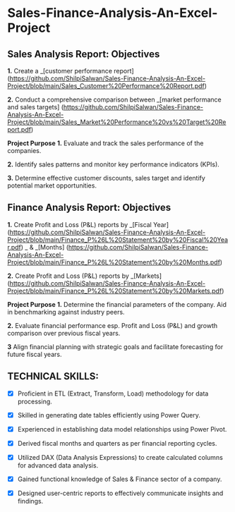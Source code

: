 # Sales-Finance-Analysis-An-Excel-Project

## Sales Analysis Report: **Objectives** 
**1.** Create a _[customer performance report]
(https://github.com/ShilpiSalwan/Sales-Finance-Analysis-An-Excel-Project/blob/main/Sales_Customer%20Performance%20Report.pdf)

**2.** Conduct a comprehensive comparison between _[market performance and sales targets]
(https://github.com/ShilpiSalwan/Sales-Finance-Analysis-An-Excel-Project/blob/main/Sales_Market%20Performance%20vs%20Target%20Report.pdf)

**Project Purpose**
**1.** Evaluate and track the  sales performance of the companies.

**2.** Identify sales patterns and monitor key performance indicators (KPIs).

**3.** Determine effective customer discounts, sales target and  identify potential market opportunities.


## Finance Analysis Report: **Objectives** 
**1.** Create Profit and Loss (P&L) reports by _[Fiscal Year]
(https://github.com/ShilpiSalwan/Sales-Finance-Analysis-An-Excel-Project/blob/main/Finance_P%26L%20Statement%20by%20Fiscal%20Year.pdf)
 _ & _[Months]
(https://github.com/ShilpiSalwan/Sales-Finance-Analysis-An-Excel-Project/blob/main/Finance_P%26L%20Statement%20by%20Months.pdf)

**2.** Create Profit and Loss (P&L) reports by _[Markets]
(https://github.com/ShilpiSalwan/Sales-Finance-Analysis-An-Excel-Project/blob/main/Finance_P%26L%20Statement%20by%20Markets.pdf)

**Project Purpose**
**1.** Determine the financial parameters of the company. Aid in benchmarking against industry peers.

**2.** Evaluate financial performance esp. Profit and Loss (P&L) and growth comparison over previous fiscal years.

**3** Align financial planning with strategic goals and facilitate forecasting for future fiscal years.

## TECHNICAL SKILLS:
- [x]	Proficient in ETL (Extract, Transform, Load) methodology for data processing.
- [x]	Skilled in generating date tables efficiently using Power Query.
- [x]	Experienced in establishing data model relationships using Power Pivot.
- [x]	Derived fiscal months and quarters as per financial reporting cycles.
- [x]	Utilized DAX (Data Analysis Expressions) to create calculated columns for advanced data analysis.
- [x]	Gained functional knowledge of Sales & Finance sector of a company.
- [x]	Designed user-centric reports to effectively communicate insights and findings. 

